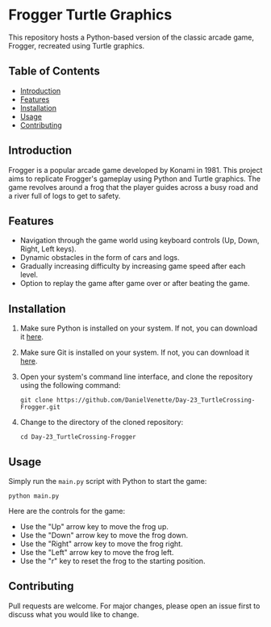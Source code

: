 # Frogger Turtle Graphics

This repository hosts a Python-based version of the classic arcade game, Frogger, recreated using Turtle graphics.

## Table of Contents
- [Introduction](#introduction)
- [Features](#features)
- [Installation](#installation)
- [Usage](#usage)
- [Contributing](#contributing)

## Introduction
Frogger is a popular arcade game developed by Konami in 1981. This project aims to replicate Frogger's gameplay using Python and Turtle graphics. The game revolves around a frog that the player guides across a busy road and a river full of logs to get to safety.

## Features
* Navigation through the game world using keyboard controls (Up, Down, Right, Left keys).
* Dynamic obstacles in the form of cars and logs.
* Gradually increasing difficulty by increasing game speed after each level.
* Option to replay the game after game over or after beating the game.

## Installation

1. Make sure Python is installed on your system. If not, you can download it [here](https://www.python.org/downloads/).

2. Make sure Git is installed on your system. If not, you can download it [here](https://git-scm.com/downloads).

3. Open your system's command line interface, and clone the repository using the following command:
   ```
   git clone https://github.com/DanielVenette/Day-23_TurtleCrossing-Frogger.git
   ```

4. Change to the directory of the cloned repository:
   ```
   cd Day-23_TurtleCrossing-Frogger
   ```

## Usage
Simply run the `main.py` script with Python to start the game:
```
python main.py
```
Here are the controls for the game:
- Use the "Up" arrow key to move the frog up.
- Use the "Down" arrow key to move the frog down.
- Use the "Right" arrow key to move the frog right.
- Use the "Left" arrow key to move the frog left.
- Use the "r" key to reset the frog to the starting position.

## Contributing
Pull requests are welcome. For major changes, please open an issue first to discuss what you would like to change.

